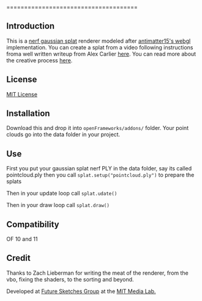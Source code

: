 =====================================

Introduction
-------------
This is a [nerf gaussian splat](https://repo-sam.inria.fr/fungraph/3d-gaussian-splatting/) renderer modeled after [antimatter15's webgl](https://github.com/antimatter15/splat) implementation.
You can create a splat from a video following instructions froma well written writeup from Alex Carlier [here](https://www.reshot.ai/3d-gaussian-splatting). 
You can read more about the creative process [here](https://www.media.mit.edu/posts/splat/). 

License
-------
[MIT License](https://en.wikipedia.org/wiki/MIT_License)

Installation
------------
Download this and drop it into `openFrameworks/addons/` folder. Your point clouds go into the data folder in your project.

Use
------------

First you put your gaussian splat nerf PLY in the data folder, say its called pointcloud.ply then you call  ```splat.setup("pointcloud.ply")``` to prepare the splats

Then in your update loop call ```splat.udate()``` 

Then in your draw loop call ```splat.draw()``` 

Compatibility
------------
OF 10 and 11

Credit
------------
Thanks to Zach Lieberman for writing the meat of the renderer, from the vbo, fixing the shaders, to the sorting and beyond. 

Developed at [Future Sketches Group](https://www.media.mit.edu/groups/future-sketches/overview/) at the [MIT Media Lab.](https://www.media.mit.edu/)
